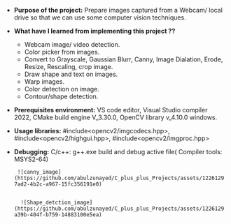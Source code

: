 
- **Purpose of the project:** Prepare images captured from a Webcam/ local drive so that we can use some computer vision techniques.

- **What have I learned from implementing this project ??**
    - Webcam image/ video detection.
    - Color picker from images.
    - Convert to Grayscale, Gaussian Blurr, Canny, Image Dialation, Erode, Resize, Rescaling, crop image.
    -  Draw shape and text on images.
    -  Warp images.
    -  Color detection on image.
    -  Contour/shape detection.

- **Prerequisites environment:** VS code editor, Visual Studio compiler 2022,  CMake build engine V_3.30.0, OpenCV library v_4.10.0 windows.

- **Usage libraries:**  #include<opencv2/imgcodecs.hpp>,  #include<opencv2/highgui.hpp>, #include<opencv2/imgproc.hpp>

- **Debugging:**  C/c++: g++.exe build and debug active file( Compiler tools: MSYS2-64)

       ![canny_image](https://github.com/abulzunayed/C_plus_plus_Projects/assets/122612945/f7cbe052-7ad2-4b2c-a967-15fc356191e0)
       

        ![Shape_detction_image](https://github.com/abulzunayed/C_plus_plus_Projects/assets/122612945/d75cf578-a39b-404f-b759-14883100e5ea)
